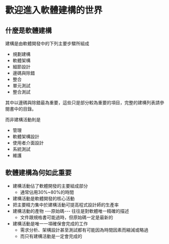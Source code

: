 # 歡迎進入軟體建構的世界
## 什麼是軟體建構
 建構是由軟體開發中的下列主要步驟所組成
* 規劃建構
* 軟體架構
* 細節設計
* 邊碼與除錯
* 整合
* 單元測試
* 整合測試

其中以邊碼與除錯最為重要，這些只是部分較為重要的項目，完整的建構列表請參閱書中的目錄。

而非建構活動則是
* 管理
* 軟體架構設計
* 使用者介面設計
* 系統測試
* 維護

## 軟體建構為何如此重要
* 建構活動佔了軟體開發的主要組成部分
	* 通常佔用30%~80%的時間
* 建構活動是軟體開發的核心活動
* 把主要精力集中於建構活動可提高程式設計師的生產率
* 建構活動的產物 ---原始碼--- 往往是對軟體唯一精確的描述
	* 文件跟規格書可能過時，但原始碼一定是最新的
* 建構活動是唯一一項確保會完成的工作
	* 需求分析、架構設計甚至測試都有可能因為時間因素而縮減或略過
	* 而只有建構活動是一定會完成的
<!--stackedit_data:
eyJoaXN0b3J5IjpbLTQ2NTIyNDg1M119
-->